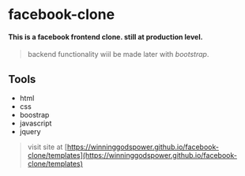 # facebook-clone
#### This is a facebook __frontend clone__. still at production level.  
> backend functionality wiil be made later with _bootstrap_.

## Tools
* html
* css
* boostrap
* javascript
* jquery

> visit site at [https://winninggodspower.github.io/facebook-clone/templates](https://winninggodspower.github.io/facebook-clone/templates)
